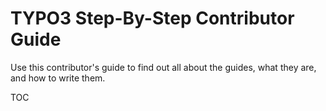 # TYPO3 Step-By-Step Contributor Guide

Use this contributor's guide to find out all about the guides, what they are, and how to write them.

TOC